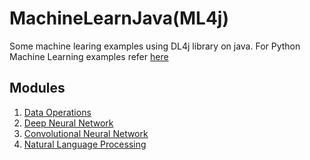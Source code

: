 # MachineLearnJava(ML4j)

Some machine learing examples using DL4j library on java.
For Python Machine Learning examples refer [here](https://github.com/abondar24/MachineLearnPython)

## Modules

1. [Data Operations](DataOperations/README.md)
2. [Deep Neural Network](DeepNetwork/README.md)
3. [Convolutional Neural Network](ConvolutionalNetwork/README.md)
4. [Natural Language Processing](NaturalLangProcessing/README.md)
